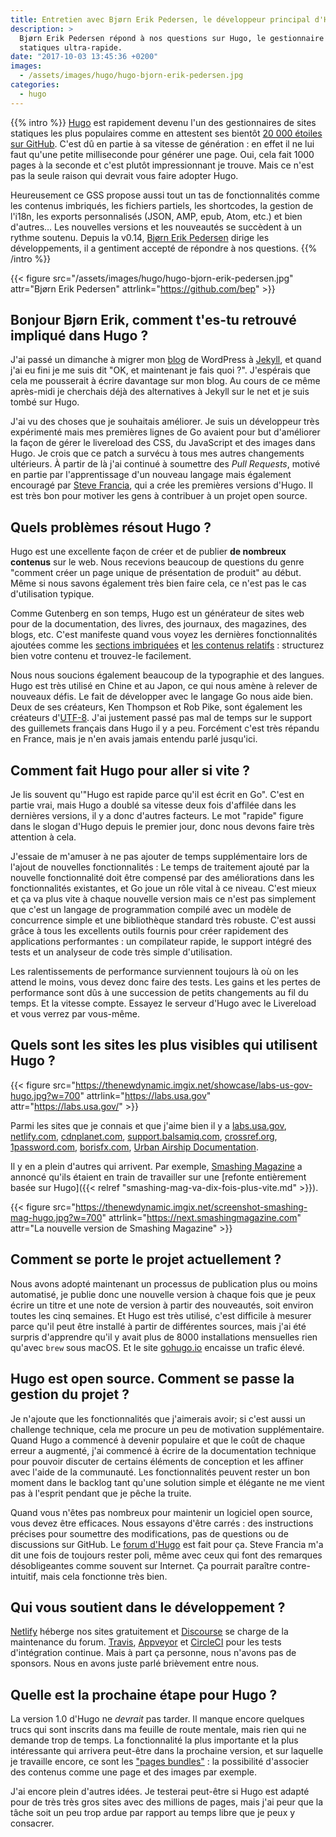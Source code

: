 ```yaml
---
title: Entretien avec Bjørn Erik Pedersen, le développeur principal d'Hugo
description: >
  Bjørn Erik Pedersen répond à nos questions sur Hugo, le gestionnaire de sites
  statiques ultra-rapide.
date: "2017-10-03 13:45:36 +0200"
images:
  - /assets/images/hugo/hugo-bjorn-erik-pedersen.jpg
categories:
  - hugo
---
```


{{% intro %}}
[Hugo](https://gohugo.io) est rapidement devenu l'un des gestionnaires de sites
statiques les plus populaires comme en attestent ses bientôt [20 000 étoiles sur
GitHub](https://github.com/gohugoio/hugo). C'est dû en partie à sa vitesse de
génération : en effet il ne lui faut qu'une petite milliseconde pour générer une
page. Oui, cela fait 1000 pages à la seconde et c'est plutôt impressionnant je
trouve. Mais ce n'est pas la seule raison qui devrait vous faire adopter Hugo.

Heureusement ce <abbr aria-label="Générateur de sites statiques">GSS</abbr> propose
aussi tout un tas de fonctionnalités comme les contenus imbriqués, les fichiers
partiels, les shortcodes, la gestion de l'<abbr aria-label="internationalisation">i18n</abbr>, les exports personnalisés (JSON,
AMP, epub, Atom, etc.) et bien d'autres… Les nouvelles versions et les
nouveautés se succèdent à un rythme soutenu. Depuis la v0.14, [Bjørn Erik
Pedersen](https://github.com/bep) dirige les développements, il a gentiment
accepté de répondre à nos questions.
{{% /intro %}}

{{< figure src="/assets/images/hugo/hugo-bjorn-erik-pedersen.jpg"
attr="Bjørn Erik Pedersen" attrlink="https://github.com/bep" >}}

## Bonjour Bjørn Erik, comment t'es-tu retrouvé impliqué dans Hugo ?

J'ai passé un dimanche à migrer mon [blog](http://bepsays.com/en/) de WordPress à
[Jekyll](https://jekyllrb.com), et quand j'ai eu fini je me suis dit "OK, et
maintenant je fais quoi ?". J'espérais que cela me pousserait à écrire davantage
sur mon blog. Au cours de ce même après-midi je cherchais déjà des
alternatives à Jekyll sur le net et je suis tombé sur Hugo.

J'ai vu des choses que je souhaitais améliorer. Je suis un développeur très
expérimenté mais mes premières lignes de Go avaient pour but d'améliorer la
façon de gérer le livereload des CSS, du JavaScript et des images dans Hugo. Je
crois que ce patch a survécu à tous mes autres changements ultérieurs. À partir
de là j'ai continué à soumettre des _Pull Requests_, motivé en partie par
l'apprentissage d'un nouveau langage mais également encouragé par [Steve
Francia](https://stevefrancia.com/), qui a crée les premières versions d'Hugo.
Il est très bon pour motiver les gens à contribuer à un projet open source.

## Quels problèmes résout Hugo ?

Hugo est une excellente façon de créer et de publier **de nombreux contenus**
sur le web. Nous recevions beaucoup de questions du genre "comment créer un page
unique de présentation de produit" au début. Même si nous savons également très
bien faire cela, ce n'est pas le cas d'utilisation typique.

Comme Gutenberg en son temps, Hugo est un générateur de sites web pour de la
documentation, des livres, des journaux, des magazines, des blogs, etc. C'est
manifeste quand vous voyez les dernières fonctionnalités ajoutées comme les
[sections imbriquées](https://github.com/gohugoio/hugo/releases/tag/v0.22) et
[les contenus relatifs](https://github.com/gohugoio/hugo/releases/tag/v0.27) :
structurez bien votre contenu et trouvez-le facilement.

Nous nous soucions également beaucoup de la typographie et des langues. Hugo est
très utilisé en Chine et au Japon, ce qui nous amène à relever de nouveaux
défis. Le fait de développer avec le langage Go nous aide bien. Deux de ses
créateurs, Ken Thompson et Rob Pike, sont également les créateurs
d'[UTF-8](https://en.wikipedia.org/wiki/UTF-8). J'ai justement passé pas mal de
temps sur le support des guillemets français dans Hugo il y a peu. Forcément
c'est très répandu en France, mais je n'en avais jamais entendu parlé jusqu'ici.

## Comment fait Hugo pour aller si vite ?

Je lis souvent qu'"Hugo est rapide parce qu'il est écrit en Go". C'est en partie
vrai, mais Hugo a doublé sa vitesse deux fois d'affilée dans les dernières
versions, il y a donc d'autres facteurs. Le mot "rapide" figure dans le slogan
d'Hugo depuis le premier jour, donc nous devons faire très attention à cela.

J'essaie de m'amuser à ne pas ajouter de temps supplémentaire lors de l'ajout de
nouvelles fonctionnalités :  Le temps de traitement ajouté par la nouvelle
fonctionnalité doit être compensé par des améliorations dans les fonctionnalités
existantes, et Go joue un rôle vital à ce niveau. C'est mieux et ça va plus vite à
chaque nouvelle version mais ce n'est pas simplement que c'est un langage de
programmation compilé avec un modèle de concurrence simple et une bibliothèque
standard très robuste. C'est aussi grâce à tous les excellents outils fournis
pour créer rapidement des applications performantes : un compilateur rapide, le
support intégré des tests et un analyseur de code très simple d'utilisation.

Les ralentissements de performance surviennent toujours là où on les attend le
moins, vous devez donc faire des tests. Les gains et les pertes de performance
sont dûs à une succession de petits changements au fil du temps. Et la vitesse
compte. Essayez le serveur d'Hugo avec le Livereload et vous verrez par
vous-même.

## Quels sont les sites les plus visibles qui utilisent Hugo&nbsp;?

{{< figure
src="https://thenewdynamic.imgix.net/showcase/labs-us-gov-hugo.jpg?w=700"
attrlink="https://labs.usa.gov" attr="https://labs.usa.gov/" >}}

Parmi les sites que je connais et que j'aime bien il y a
[labs.usa.gov](https://labs.usa.gov/), [netlify.com](https://www.netlify.com),
[cdnplanet.com](https://www.cdnplanet.com/),
[support.balsamiq.com](https://support.balsamiq.com/),
[crossref.org](https://www.crossref.org/),
[1password.com](https://1password.com/), [borisfx.com](http://borisfx.com/),
[Urban Airship Documentation](https://docs.urbanairship.com/).

Il y en a plein d'autres qui arrivent. Par exemple, [Smashing
Magazine](https://www.smashingmagazine.com) a annoncé qu'ils étaient en train de
travailler sur une [refonte entièrement basée sur Hugo]({{< relref "smashing-mag-va-dix-fois-plus-vite.md" >}}).

{{< figure
src="https://thenewdynamic.imgix.net/screenshot-smashing-mag-hugo.jpg?w=700"
attrlink="https://next.smashingmagazine.com" attr="La nouvelle version de Smashing Magazine" >}}

## Comment se porte le projet actuellement ?

Nous avons adopté maintenant un processus de publication plus ou moins
automatisé, je publie donc une nouvelle version à chaque fois que je peux écrire
un titre et une note de version à partir des nouveautés, soit environ toutes les
cinq semaines. Et Hugo est très utilisé, c'est difficile à mesurer parce qu'il
peut être installé à partir de différentes sources, mais j'ai été surpris
d'apprendre qu'il y avait plus de 8000 installations mensuelles rien qu'avec
`brew` sous macOS.
Et le site [gohugo.io](https://gohugo.io/) encaisse un trafic élevé.

## Hugo est open source. Comment se passe la gestion du projet ?

Je n'ajoute que les fonctionnalités que j'aimerais avoir; si c'est aussi un
challenge technique, cela me procure un peu de motivation supplémentaire. Quand
Hugo a commencé à devenir populaire et que le coût de chaque erreur a augmenté,
j'ai commencé à écrire de la documentation technique pour pouvoir discuter de
certains éléments de conception et les affiner avec l'aide de la communauté. Les
fonctionnalités peuvent rester un bon moment dans le backlog tant qu'une
solution simple et élégante ne me vient pas à l'esprit pendant que je pêche la
truite.

Quand vous n'êtes pas nombreux pour maintenir un logiciel open source, vous
devez être efficaces. Nous essayons d'être carrés : des instructions précises
pour soumettre des modifications, pas de questions ou de discussions sur GitHub.
Le [forum d'Hugo](https://discourse.gohugo.io/) est fait pour ça. Steve Francia
m'a dit une fois de toujours rester poli, même avec ceux qui font des remarques
désobligeantes comme souvent sur Internet. Ça pourrait paraître contre-intuitif,
mais cela fonctionne très bien.

## Qui vous soutient dans le développement ?

[Netlify](https://netlify.com) héberge nos sites gratuitement et
[Discourse](https://www.discourse.org/) se charge de la maintenance du forum.
[Travis](https://travis-ci.org/), [Appveyor](https://www.appveyor.com/) et
[CircleCI](https://circleci.com/) pour les tests d'intégration continue. Mais à
part ça personne, nous n'avons pas de sponsors. Nous en avons juste parlé
brièvement entre nous.

## Quelle est la prochaine étape pour Hugo ?

La version 1.0 d'Hugo ne _devrait_ pas tarder. Il manque encore quelques trucs
qui sont inscrits dans ma feuille de route mentale, mais rien qui ne demande
trop de temps. La fonctionnalité la plus importante et la plus intéressante qui
arrivera peut-être dans la prochaine version, et sur laquelle je travaille
encore, ce sont les ["pages
bundles"](https://github.com/gohugoio/hugo/issues/3651)  : la possibilité
d'associer des contenus comme une page et des images par exemple.

J'ai encore plein d'autres idées. Je testerai peut-être si Hugo est adapté pour
de très très gros sites avec des millions de pages, mais j'ai peur que la
tâche soit un peu trop ardue par rapport au temps libre que je peux y
consacrer.
